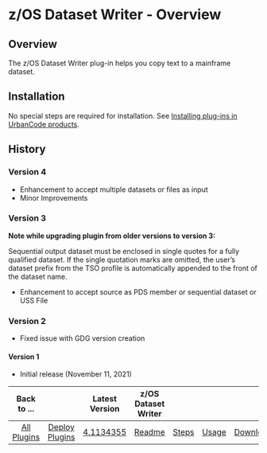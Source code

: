 
# z/OS Dataset Writer - Overview

## Overview

The z/OS Dataset Writer plug-in helps you copy text to a mainframe dataset.

## Installation

No special steps are required for installation. See [Installing plug-ins in UrbanCode products](https://community.ibm.com/community/user/wasdevops/blogs/laurel-dickson-bull1/2022/06/13/install-plugins).

## History

### Version 4

* Enhancement to accept multiple datasets or files as input
* Minor Improvements

### Version 3

**Note while upgrading plugin from older versions to version 3:**

Sequential output dataset must be enclosed in single quotes for a fully qualified dataset. If the single quotation marks are omitted, the user’s dataset prefix from the TSO profile is automatically appended to the front of the dataset name.

* Enhancement to accept source as PDS member or sequential dataset or USS File

### Version 2

* Fixed issue with GDG version creation

#### Version 1

* Initial release (November 11, 2021)

|Back to ...||Latest Version|z/OS Dataset Writer ||||
| :---: | :---: | :---: | :---: | :---: | :---: | :---: |
|[All Plugins](../../index.md)|[Deploy Plugins](../README.md)|[4.1134355](https://raw.githubusercontent.com/UrbanCode/IBM-UCD-PLUGINS/main/files/zos-dataset-writer/ucd-plugins-zos-dataset-writer-4.1134355.zip)|[Readme](README.md)|[Steps](steps.md)|[Usage](usage.md)|[Downloads](downloads.md)|

